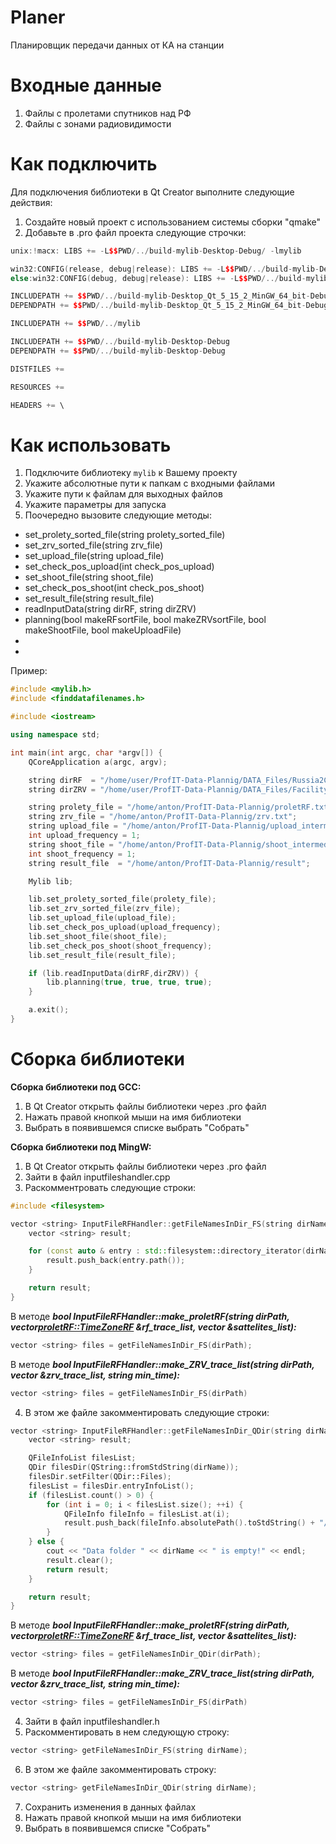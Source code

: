 # Planer

Планировщик передачи данных от КА на станции

# Входные данные
1. Файлы с пролетами спутников над РФ
2. Файлы с зонами радиовидимости 

# Как подключить
Для подключения библиотеки в Qt Creator выполните следующие действия:
1. Создайте новый проект с использованием системы сборки "qmake"
2. Добавьте в .pro файл проекта следующие строчки:
```c++
unix:!macx: LIBS += -L$$PWD/../build-mylib-Desktop-Debug/ -lmylib

win32:CONFIG(release, debug|release): LIBS += -L$$PWD/../build-mylib-Desktop_Qt_5_15_2_MinGW_64_bit-Release/release/ -lmylib
else:win32:CONFIG(debug, debug|release): LIBS += -L$$PWD/../build-mylib-Desktop_Qt_5_15_2_MinGW_64_bit-Debug/debug/ -lmylib

INCLUDEPATH += $$PWD/../build-mylib-Desktop_Qt_5_15_2_MinGW_64_bit-Debug/debug
DEPENDPATH += $$PWD/../build-mylib-Desktop_Qt_5_15_2_MinGW_64_bit-Debug/debug

INCLUDEPATH += $$PWD/../mylib

INCLUDEPATH += $$PWD/../build-mylib-Desktop-Debug
DEPENDPATH += $$PWD/../build-mylib-Desktop-Debug

DISTFILES +=

RESOURCES +=

HEADERS += \
```

# Как использовать

1. Подключите библиотеку `mylib` к Вашему проекту 
2. Укажите абсолютные пути к папкам с входными файлами
3. Укажите пути к файлам для выходных файлов
4. Укажите параметры для запуска
5. Поочередно вызовите следующие методы:
- set_prolety_sorted_file(string prolety_sorted_file)
- set_zrv_sorted_file(string zrv_file)
- set_upload_file(string upload_file)
- set_check_pos_upload(int check_pos_upload)
- set_shoot_file(string shoot_file)
- set_check_pos_shoot(int check_pos_shoot)
- set_result_file(string result_file)
- readInputData(string dirRF, string dirZRV)
- planning(bool makeRFsortFile, bool makeZRVsortFile, bool makeShootFile, bool makeUploadFile)
- 
- 

Пример:
```c++
#include <mylib.h>
#include <finddatafilenames.h>

#include <iostream>

using namespace std;

int main(int argc, char *argv[]) {
    QCoreApplication a(argc, argv);

    string dirRF  = "/home/user/ProfIT-Data-Plannig/DATA_Files/Russia2Constellation/";
    string dirZRV = "/home/user/ProfIT-Data-Plannig/DATA_Files/Facility2Constellation/";

	string prolety_file = "/home/anton/ProfIT-Data-Plannig/proletRF.txt";
	string zrv_file = "/home/anton/ProfIT-Data-Plannig/zrv.txt";
    string upload_file = "/home/anton/ProfIT-Data-Plannig/upload_intermediate.txt";
    int upload_frequency = 1;
    string shoot_file = "/home/anton/ProfIT-Data-Plannig/shoot_intermediate.txt";
    int shoot_frequency = 1;
    string result_file  = "/home/anton/ProfIT-Data-Plannig/result";

    Mylib lib;

    lib.set_prolety_sorted_file(prolety_file);
    lib.set_zrv_sorted_file(zrv_file);    
    lib.set_upload_file(upload_file);
    lib.set_check_pos_upload(upload_frequency);
    lib.set_shoot_file(shoot_file);
    lib.set_check_pos_shoot(shoot_frequency);
    lib.set_result_file(result_file);

    if (lib.readInputData(dirRF,dirZRV)) {
        lib.planning(true, true, true, true);
    }

	a.exit();
}
```

# Сборка библиотеки

**Сборка библиотеки под GCC:**
1. В Qt Creator открыть файлы библиотеки через .pro файл
2. Нажать правой кнопкой мыши на имя библиотеки
3. Выбрать в появившемся списке выбрать "Собрать"

**Сборка библиотеки под MingW:**
1. В Qt Creator  открыть файлы библиотеки через .pro файл
2. Зайти в файл inputfileshandler.cpp
3. Раскомментровать следующие строки:

```c++
#include <filesystem>
```

```c++
vector <string> InputFileRFHandler::getFileNamesInDir_FS(string dirName){
    vector <string> result;

    for (const auto & entry : std::filesystem::directory_iterator(dirName)) {
        result.push_back(entry.path());
    }

    return result;
}
```

В методе ***bool InputFileRFHandler::make_proletRF(string dirPath, vector<proletRF::TimeZoneRF> &rf_trace_list, vector<Satellite> &sattelites_list):***

```c++
vector <string> files = getFileNamesInDir_FS(dirPath);
```

В методе ***bool InputFileRFHandler::make_ZRV_trace_list(string dirPath, vector<ZRV> &zrv_trace_list, string min_time):***

```c++
vector <string> files = getFileNamesInDir_FS(dirPath)
```
4. В этом же файле закомментировать следующие строки:
```c++
vector <string> InputFileRFHandler::getFileNamesInDir_QDir(string dirName){
    vector <string> result;

    QFileInfoList filesList;
    QDir filesDir(QString::fromStdString(dirName));
    filesDir.setFilter(QDir::Files);
    filesList = filesDir.entryInfoList();
    if (filesList.count() > 0) {
        for (int i = 0; i < filesList.size(); ++i) {
            QFileInfo fileInfo = filesList.at(i);
            result.push_back(fileInfo.absolutePath().toStdString() + "/" + fileInfo.fileName().toStdString());
        }
    } else {
        cout << "Data folder " << dirName << " is empty!" << endl;
        result.clear();
        return result;
    }

    return result;
}
```

В методе ***bool InputFileRFHandler::make_proletRF(string dirPath, vector<proletRF::TimeZoneRF> &rf_trace_list, vector<Satellite> &sattelites_list):***

```c++
vector <string> files = getFileNamesInDir_QDir(dirPath);
```

В методе ***bool InputFileRFHandler::make_ZRV_trace_list(string dirPath, vector<ZRV> &zrv_trace_list, string min_time):***

```c++
vector <string> files = getFileNamesInDir_FS(dirPath)
```

4. Зайти в файл inputfileshandler.h
5. Раскомментировать в нем следующую строку:

```c++
vector <string> getFileNamesInDir_FS(string dirName);
```
6. В этом же файле закомментировать строку:

```c++
vector <string> getFileNamesInDir_QDir(string dirName);
```

7. Сохранить изменения в данных файлах
8. Нажать правой кнопкой мыши на имя библиотеки
9. Выбрать в появившемся списке "Собрать"
